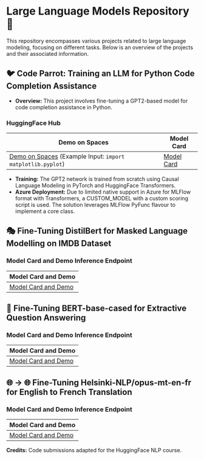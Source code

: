# Large Language Models Repository 🧠

This repository encompasses various projects related to large language modeling, focusing on different tasks. Below is an overview of the projects and their associated information.

## 🐦 Code Parrot: Training an LLM for Python Code Completion Assistance 

- **Overview:** This project involves fine-tuning a GPT2-based model for code completion assistance in Python.

### HuggingFace Hub
| Demo on Spaces                                                        | Model Card                                              |
|-----------------------------------------------------------------------|---------------------------------------------------------|
| [Demo on Spaces](https://huggingface.co/spaces/shahzebnaveed/shahzebnaveed-codeparrot-ds) (Example Input: `import matplotlib.pyplot`) | [Model Card](https://huggingface.co/shahzebnaveed/codeparrot-ds) |

- **Training:** The GPT2 network is trained from scratch using Causal Language Modeling in PyTorch and HuggingFace Transformers.
- **Azure Deployment:** Due to limited native support in Azure for MLFlow format with Transformers, a CUSTOM_MODEL with a custom scoring script is used. The solution leverages MLFlow PyFunc flavour to implement a core class.

## 🎭 Fine-Tuning DistilBert for Masked Language Modelling on IMDB Dataset 

### Model Card and Demo Inference Endpoint
| Model Card and Demo                                                                                 |
|------------------------------------------------------------------------------------------------------|
| [Model Card and Demo](https://huggingface.co/shahzebnaveed/distilbert-base-uncased-finetuned-imdb) |

## 🤔 Fine-Tuning BERT-base-cased for Extractive Question Answering 

### Model Card and Demo Inference Endpoint
| Model Card and Demo                                                                             |
|----------------------------------------------------------------------------------------------|
| [Model Card and Demo](https://huggingface.co/shahzebnaveed/bert-finetuned-squad?context=My+name+is+Clara+and+I+live+in+Berkeley.&text=What%27s+my+name%3F) |

## 🌐 -> 🌐 Fine-Tuning Helsinki-NLP/opus-mt-en-fr for English to French Translation 

### Model Card and Demo Inference Endpoint
| Model Card and Demo                                                                         |
|---------------------------------------------------------------------------------------------|
| [Model Card and Demo](https://huggingface.co/shahzebnaveed/marian-finetuned-kde4-en-to-fr) |

**Credits:** Code submissions adapted for the HuggingFace NLP course.
